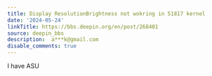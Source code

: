 ```yaml
---
title: Display ResolutionBrightness not wokring in 51817 kernel
date: '2024-05-24'
linkTitle: https://bbs.deepin.org/en/post/268401
source: deepin_bbs
description:  a***k@gmail.com 
disable_comments: true
---
```

I have ASU
